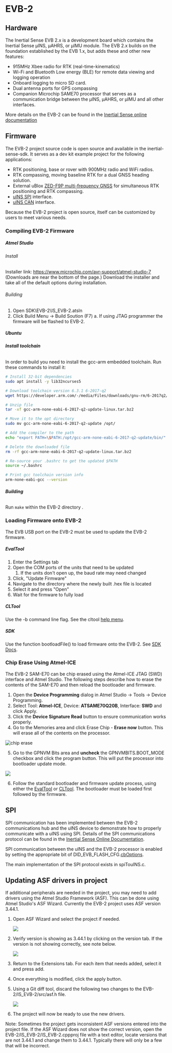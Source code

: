 # EVB-2

## Hardware 

The Inertial Sense EVB 2.x is a development board which contains the Inertial Sense µINS, µAHRS, or µIMU module. The EVB 2.x builds on the foundation established by the EVB 1.x, but adds these and other new features:

- 915MHz Xbee radio for RTK (real-time-kinematics)
- Wi-Fi and Bluetooth Low energy (BLE) for remote data viewing and logging operation
- Onboard logging to micro SD card.
- Dual antenna ports for GPS compassing
- Companion Microchip SAME70 processor that serves as a communication bridge between the µINS, µAHRS, or µIMU and all other interfaces.

More details on the EVB-2 can be found in the [Inertial Sense online documentation](<https://docs.inertialsense.com/user-manual/hardware/EVB2/>)

## Firmware

The EVB-2 project source code is open source and available in the inertial-sense-sdk.  It serves as a dev kit example project for the following applications: 

- RTK positioning, base or rover with 900MHz radio and WiFi radios.
- RTK compassing, moving baseline RTK for a dual GNSS heading solution.
- External uBlox [ZED-F9P multi-frequency GNSS](https://docs.inertialsense.com/user-manual/gnss/multi_frequency_gnss/) for simultaneous RTK positioning and RTK compassing.
- [uINS SPI](https://docs.inertialsense.com/user-manual/hardware/EVB2/#spi) interface.
- [uINS CAN](https://docs.inertialsense.com/user-manual/com-protocol/CAN/) interface.

Because the EVB-2 project is open source, itself can be customized by users to meet various needs.

### Compiling EVB-2 Firmware

##### Atmel Studio

###### Install

Installer link: https://www.microchip.com/avr-support/atmel-studio-7
(Downloads are near the bottom of the page.)
Download the installer and take all of the default options during installation.

###### Building

1. Open SDK\EVB-2\IS_EVB-2.atsln
1. Click Build Menu -> Build Soution (F7)
	a. If using JTAG programmer the firmware will be flashed to EVB-2.

##### **Ubuntu**

###### **Install toolchain**

In order to build you need to install the gcc-arm embedded toolchain. Run these commands to install it:

```bash
# Install 32-bit dependencies
sudo apt install -y lib32ncurses5 

# Download toolchain version 6.3.1 6-2017-q2
wget https://developer.arm.com/-/media/Files/downloads/gnu-rm/6-2017q2/gcc-arm-none-eabi-6-2017-q2-update-linux.tar.bz2

# Unzip file
tar -xf gcc-arm-none-eabi-6-2017-q2-update-linux.tar.bz2

# Move it to the opt directory
sudo mv gcc-arm-none-eabi-6-2017-q2-update /opt/

# Add the compiler to the path
echo "export PATH=\$PATH:/opt/gcc-arm-none-eabi-6-2017-q2-update/bin/" >> ~/.bashrc

# Delete the downloaded file
rm -rf gcc-arm-none-eabi-6-2017-q2-update-linux.tar.bz2

# Re-source your .bashrc to get the updated $PATH
source ~/.bashrc

# Print gcc toolchain version info
arm-none-eabi-gcc --version
```

###### **Building**

Run `make` within the EVB-2 directory .

### Loading Firmware onto EVB-2

The EVB USB port on the EVB-2 must be used to update the EVB-2 firmware.

##### EvalTool

1. Enter the Settings tab
2. Open the COM ports of the units that need to be updated
   1. If the units don't open up, the baud rate may need changed
3. Click, "Update Firmware"
4. Navigate to the directory where the newly built .hex file is located
5. Select it and press "Open"
6. Wait for the firmware to fully load

##### CLTool

Use the -b command line flag. See the cltool [help menu](<https://docs.inertialsense.com/user-manual/software/cltool/#help-menu>).

##### SDK

Use the function bootloadFile() to load firmware onto the EVB-2. See [SDK Docs](<https://docs.inertialsense.com/user-manual/software/SDK/#sdk>).

### Chip Erase Using Atmel-ICE

The EVB-2 SAM-E70 can be chip erased using the Atmel-ICE JTAG (SWD) interface and Atmel Studio.  The following steps describe how to erase the contents of the SAM-E70 and then reload the bootloader and firmware.  

1. Open the **Device Programming** dialog in Atmel Studio -> Tools -> Device Programming.
2. Select Tool: **Atmel-ICE**, Device: **ATSAME70Q20B**, Interface: **SWD** and click Apply.
3. Click the **Device Signature Read** button to ensure communication works properly. 
4. Go to the Memories area and click Erase Chip - **Erase now** button.  This will erase all of the contents on the processor.

![chip erase](images/jtag_chip_erase.png)

5. Go to the GPNVM Bits area and **uncheck** the GPNVMBITS.BOOT_MODE checkbox and click the program button.  This will put the processor into bootloader update mode. 

![](images/jtag_gpnvmbits_boot_mode.png)

6. Follow the standard bootloader and firmware update process, using either the [EvalTool](https://docs.inertialsense.com/user-manual/software/evaltool/#update-firmware) or [CLTool](https://docs.inertialsense.com/user-manual/software/cltool/#update-the-firmware).  The bootloader must be loaded first followed by the firmware.

## SPI

SPI communication has been implemented between the EVB-2 communications hub and the uINS device to demonstrate how to properly communicate with a uINS using SPI. Details of the SPI communications protocol can be found in the [Inertial Sense Online Documentation](https://docs.inertialsense.com/user-manual/com-protocol/SPI/).

SPI communication between the uINS and the EVB-2 processor is enabled by setting the appropriate bit of DID_EVB_FLASH_CFG.[cbOptions](https://docs.inertialsense.com/user-manual/com-protocol/DID-descriptions/#did_evb_flash_cfg). 

The main implementation of the SPI protocol exists in spiTouINS.c.

## Updating ASF drivers in project

If additional peripherals are needed in the project, you may need to add drivers using the Atmel Studio Framework (ASF). This can be done using Atmel Studio's ASF Wizard. Currently the EVB-2 project uses ASF version 3.44.1.

1. Open ASF Wizard and select the project if needed.

   ![](images\ASF_project.png)

2. Verify version is showing as 3.44.1 by clicking on the version tab. If the version is not showing correctly, see note below.

   ![](images\ASF_version.png)

3. Return to the Extensions tab. For each item that needs added, select it and press add.

4. Once everything is modified, click the apply button.

5. Using a Git diff tool, discard the following two changes to the EVB-2/IS_EVB-2/src/asf.h file.

   ![](images\ASF_discard.png)

6. The project will now be ready to use the new drivers.

Note: Sometimes the project gets inconsistent ASF versions entered into the project file. If the ASF Wizard does not show the correct version, open the EVB-2/IS_EVB-2/IS_EVB-2.cppproj file with a text editor, locate versions that are not 3.44.1 and change them to 3.44.1. Typically there will only be a few that will be incorrect.

